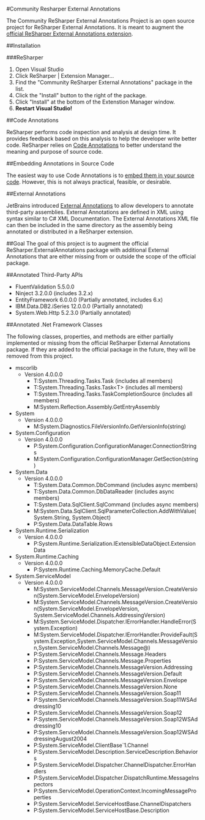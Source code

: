#Community Resharper External Annotations

The Community ReSharper External Annotations Project is an open source project for ReSharper External Annotations.  It is meant to augment the [official ReSharper External Annotations extension](https://resharper-plugins.jetbrains.com/packages/ReSharper.ExternalAnnotations/ "ReSharper.ExternalAnnotation extension").

##Installation

###ReSharper

1. Open Visual Studio
2. Click ReSharper | Extension Manager...
3. Find the "Community ReSharper External Annotations" package in the list.
4. Click the "Install" button to the right of the package.
5. Click "Install" at the bottom of the Extenstion Manager window.
6. **Restart Visual Studio!**

##Code Annotations

ReSharper performs code inspection and analysis at design time.  It provides feedback based on this analysis to help the developer write better code.  ReSharper relies on [Code Annotations](https://www.jetbrains.com/resharper/help/Code_Analysis__Code_Annotations.html) to better understand the meaning and purpose of source code.    

##Embedding Annotations in Source Code

The easiest way to use Code Annotations is to [embed them in your source code](https://www.jetbrains.com/resharper/help/Code_Analysis__Annotations_in_Source_Code.html).  However, this is not always practical, feasible, or desirable.

##External Annotations

JetBrains introduced [External Annotations](https://www.jetbrains.com/resharper/help/Code_Analysis__External_Annotations.html) to allow developers to annotate third-party assemblies.  External Annotations are defined in XML using syntax similar to C# XML Documentation.  The External Annotations XML file can then be included in the same directory as the assembly being annotated or distributed in a ReSharper extension.

##Goal
The goal of this project is to augment the official ReSharper.ExternalAnnotations package with additional External Annotations that are either missing from or outside the scope of the official package. 

##Annotated Third-Party APIs

* FluentValidation 5.5.0.0
* Ninject 3.2.0.0 (includes 3.2.x)
* EntityFramework 6.0.0.0 (Partially annotated, includes 6.x)
* IBM.Data.DB2.iSeries 12.0.0.0 (Partially annotated)
* System.Web.Http 5.2.3.0 (Partially annotated)

##Annotated .Net Framework Classes

The following classes, properties, and methods are either partially implemented or missing from the official ReSharper External Annotations package.  If they are added to the official package in the future, they will be removed from this project.

* mscorlib
	* Version 4.0.0.0
		* T:System.Threading.Tasks.Task (includes all members)
		* T:System.Threading.Tasks.Task&lt;T&gt; (includes all members)
		* T:System.Threading.Tasks.TaskCompletionSource (includes all members)
		* M:System.Reflection.Assembly.GetEntryAssembly
* System
	* Version 4.0.0.0
		* M:System.Diagnostics.FileVersionInfo.GetVersionInfo(string)
* System.Configuration
	* Version 4.0.0.0
		* P:System.Configuration.ConfigurationManager.ConnectionStrings
		* M:System.Configuration.ConfigurationManager.GetSection(string)
* System.Data
	* Version 4.0.0.0
		* T:System.Data.Common.DbCommand (includes async members)
		* T:System.Data.Common.DbDataReader (includes async members)
		* T:System.Data.SqlClient.SqlCommand (includes async members)
		* M:System.Data.SqlClient.SqlParameterCollection.AddWithValue(System.String, System.Object)
		* P:System.Data.DataTable.Rows
* System.Runtime.Serialization
	* Version 4.0.0.0
		* P:System.Runtime.Serialization.IExtensibleDataObject.ExtensionData
* System.Runtime.Caching
	* Version 4.0.0.0
		* P:System.Runtime.Caching.MemoryCache.Default
* System.ServiceModel
	* Version 4.0.0.0
		* M:System.ServiceModel.Channels.MessageVersion.CreateVersion(System.ServiceModel.EnvelopeVersion)
		* M:System.ServiceModel.Channels.MessageVersion.CreateVersion(System.ServiceModel.EnvelopeVersion, System.ServiceModel.Channels.AddressingVersion)
		* M:System.ServiceModel.Dispatcher.IErrorHandler.HandleError(System.Exception)
		* M:System.ServiceModel.Dispatcher.IErrorHandler.ProvideFault(System.Exception,System.ServiceModel.Channels.MessageVersion,System.ServiceModel.Channels.Message@)
		* P:System.ServiceModel.Channels.Message.Headers
		* P:System.ServiceModel.Channels.Message.Properties
		* P:System.ServiceModel.Channels.MessageVersion.Addressing
		* P:System.ServiceModel.Channels.MessageVersion.Default
		* P:System.ServiceModel.Channels.MessageVersion.Envelope
		* P:System.ServiceModel.Channels.MessageVersion.None
		* P:System.ServiceModel.Channels.MessageVersion.Soap11
		* P:System.ServiceModel.Channels.MessageVersion.Soap11WSAddressing10
		* P:System.ServiceModel.Channels.MessageVersion.Soap12
		* P:System.ServiceModel.Channels.MessageVersion.Soap12WSAddressing10
		* P:System.ServiceModel.Channels.MessageVersion.Soap12WSAddressingAugust2004
		* P:System.ServiceModel.ClientBase`1.Channel
		* P:System.ServiceModel.Description.ServiceDescription.Behaviors
		* P:System.ServiceModel.Dispatcher.ChannelDispatcher.ErrorHandlers
		* P:System.ServiceModel.Dispatcher.DispatchRuntime.MessageInspectors
		* P:System.ServiceModel.OperationContext.IncomingMessageProperties
		* P:System.ServiceModel.ServiceHostBase.ChannelDispatchers
		* P:System.ServiceModel.ServiceHostBase.Description
